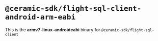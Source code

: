 # `@ceramic-sdk/flight-sql-client-android-arm-eabi`

This is the **armv7-linux-androideabi** binary for `@ceramic-sdk/flight-sql-client`
